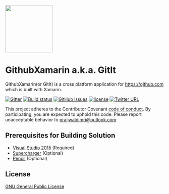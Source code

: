 <img src="https://cdn.rawgit.com/prajjwaldimri/GithubXamarin/d955bac0/GithubXamarin.UWP/Assets/GitItLogoBl.svg" height="150" width="150"/>

# GithubXamarin a.k.a. GitIt 

GithubXamarin(or GitIt) is a cross platform application for https://github.com which is built with Xamarin.

[![Gitter](https://img.shields.io/gitter/room/nwjs/nw.js.svg?style=flat-square)](https://gitter.im/GithubUWP/Lobby)
[![Build status](https://ci.appveyor.com/api/projects/status/ud7on9hsorejkbys?svg=true)](https://ci.appveyor.com/project/prajjwaldimri/githubuwp)
[![GitHub issues](https://img.shields.io/github/issues/prajjwaldimri/GithubUWP.svg?maxAge=2592000?style=flat-square)](https://github.com/prajjwaldimri/GithubXamarin/issues)
[![license](https://img.shields.io/badge/license-GNU--GPLv3-blue.svg)](https://github.com/prajjwaldimri/GithubUWP/blob/master/LICENSE)
[![Twitter URL](https://img.shields.io/badge/tweet-%40prajjwaldimri-blue.svg?style=social&style=flat-square)](https://www.twitter.com/prajjwaldimri)

This project adheres to the Contributor Covenant [code of conduct](https://github.com/prajjwaldimri/GithubXamarin/blob/master/CODE_OF_CONDUCT.md).
By participating, you are expected to uphold this code. 
Please report unacceptable behavior to prajjwaldimri@outlook.com

## Prerequisites for Building Solution

* [Visual Studio 2015](visualstudio.com) (Required)
* [Supercharger](supercharger.tools) (Optional)
* [Pencil](https://github.com/evolus/pencil/) (Optional)

## License

[GNU General Public License](https://github.com/prajjwaldimri/GithubXamarin/blob/master/LICENSE)

